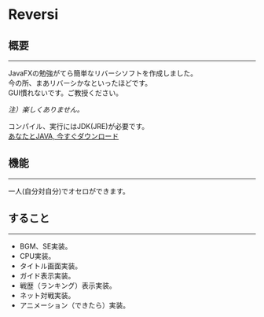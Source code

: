 # Reversi
## 概要
---
JavaFXの勉強がてら簡単なリバーシソフトを作成しました。  
今の所、まあリバーシかなといったほどです。  
GUI慣れないです。ご教授ください。  

*注）楽しくありません。*  

コンパイル、実行にはJDK(JRE)が必要です。  
[あなたとJAVA, 今すぐダウンロード](http://www.oracle.com/technetwork/java/javase/downloads/jdk8-downloads-2133151.html "※JRK]")
## 機能
---
一人(自分対自分)でオセロができます。
## すること
---
* BGM、SE実装。
* CPU実装。
* タイトル画面実装。
* ガイド表示実装。
* 戦歴（ランキング）表示実装。
* ネット対戦実装。
* アニメーション（できたら）実装。